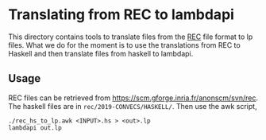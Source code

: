 # Translating from REC to lambdapi

This directory contains tools to translate files from the
[REC](http://rec.gforge.inria.fr) file format to lp files.  What we do
for the moment is to use the translations from REC to Haskell and then
translate files from haskell to lambdapi.

## Usage

REC files can be retrieved from
<https://scm.gforge.inria.fr/anonscm/svn/rec>.  The haskell files are
in `rec/2019-CONVECS/HASKELL/`.  Then use the awk script,

``` shell
./rec_hs_to_lp.awk <INPUT>.hs > <out>.lp
lambdapi out.lp
```

